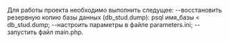 Для работы проекта необходимо выполнить следущее:
--восстановить резервную копию базы данных (db_stud.dump): psql имя_базы < db_stud.dump;
--настроить параметры в файле parameters.ini;
--запустить файл main.php.
